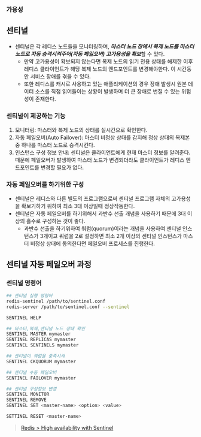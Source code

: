 ### 가용성



## 센티널

- 센티널은 각 레디스 노드들을 모니터링하며, ***마스터 노드 장애시 복제 노드를 마스터 노드로 자동 승격시켜주어(자동 페일오버) 고가용성을 확보***할 수 있다.
  - 만약 고가용성이 확보되지 않는다면 복제 노드의 읽기 전용 상태를 해제한 이후 레디스 클라이언트가 해당 복제 노드의 엔드포인트를 변경해야한다. 이 시간동안 서비스 장애를 겪을 수 있다.
  - 또한 레디스를 캐시로 사용하고 있는 애플리케이션의 경우 장애 발생시 원본 데이터 소스를 직접 읽어들이는 상황이 발생하며 더 큰 장애로 번질 수 있는 위험성이 존재한다.

### 센티널이 제공하는 기능
1. 모니터링: 마스터와 복제 노드의 상태를 실시간으로 확인한다.
2. 자동 페일오버(Auto Failover): 마스터 비정상 상태를 감지해 정상 상태의 복제본 중 하나를 마스터 노드로 승격시킨다.
3. 인스턴스 구성 정보 안내: 센티널은 클라이언트에게 현재 마스터 정보를 알려준다. 때문에 페일오버가 발생하여 마스터 노드가 변경되더라도 클라이언트가 레디스 엔드포인트를 변경할 필요가 없다.

### 자동 페일오버를 하기위한 구성
- 센티널은 레디스와 다른 별도의 프로그램으로써 센티널 프로그램 자체의 고가용성을 확보기하기 위하여 최소 3대 이상일때 정상작동한다.
- 센티널은 자동 페일오버를 하기위해서 과반수 선출 개념을 사용하기 때문에 3대 이상의 홀수로 구성하는 것이 좋다.
  - 과반수 선출을 하기위하여 쿼럼(quorum)이라는 개념을 사용하여 센티널 인스턴스가 3개이고 쿼럼을 2로 설정하면 최소 2개 이상의 센티널 인스턴스가 마스터 비정상 상태에 동의한다면 페일오버 프로세스를 진행한다.

## 센티널 자동 페일오버 과정


### 센티널 명령어

```sh
## 센티널 실행 명령어
redis-sentinel /path/to/sentinel.conf
redis-server /path/to/sentinel.conf --sentinel

SENTINEL HELP

## 마스터,복제,센티널 노드 상태 확인
SENTINEL MASTER mymaster
SENTINEL REPLICAS mymaster
SENTINEL SENTINELS mymaster

## 센티널이 쿼럼을 충족시켜 
SENTINEL CKQUORUM mymaster

## 센티널 수동 페일오버
SENTINEL FAILOVER mymaster

## 센티널 구성정보 변경
SENTINEL MONITOR 
SENTINEL REMOVE
SENTINEL SET <master-name> <option> <value>

SETTINEL RESET <master-name>

```


> [Redis > High availability with Sentinel](https://redis.io/docs/latest/operate/oss_and_stack/management/sentinel/)